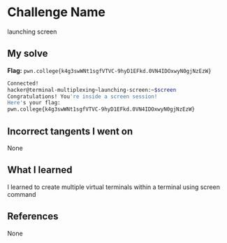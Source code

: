 # Challenge Name
launching screen

## My solve
**Flag:** `pwn.college{k4g3swWNt1sgfVTVC-9hyD1EFkd.0VN4IDOxwyN0gjNzEzW}`

```bash
Connected!
hacker@terminal-multiplexing~launching-screen:~$screen
Congratulations! You're inside a screen session!
Here's your flag:
pwn.college{k4g3swWNt1sgfVTVC-9hyD1EFkd.0VN4IDOxwyN0gjNzEzW}
```
## Incorrect tangents I went on
None

## What I learned
I learned to create multiple virtual terminals within a terminal using screen command

## References 
None
